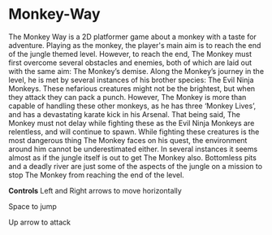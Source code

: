 # Monkey-Way

The Monkey Way is a 2D platformer game about a monkey with a taste for adventure. Playing as the monkey, the player's main aim is to reach the end of the jungle themed level. However, to reach the end, The Monkey must first overcome several obstacles and enemies, both of which are laid out with the same aim: The Monkey’s demise. Along the Monkey’s journey in the level, he is met by several instances of his brother species: The Evil Ninja Monkeys. These nefarious creatures might not be the brightest, but when they attack they can pack a punch. However, The Monkey is more than capable of handling these other monkeys, as he has three ‘Monkey Lives’, and has a devastating karate kick in his Arsenal. That being said, The Monkey must not delay while fighting these as the Evil Ninja Monkeys are relentless, and will continue to spawn.  While fighting these creatures is the most dangerous thing The Monkey faces on his quest, the environment around him cannot be underestimated either. In several instances it seems almost as if the jungle itself is out to get The Monkey also. Bottomless pits and a deadly river are just some of the aspects of the jungle on a mission to stop The Monkey from reaching the end of the level.

**Controls**
Left and Right arrows to move horizontally

Space to jump

Up arrow to attack
